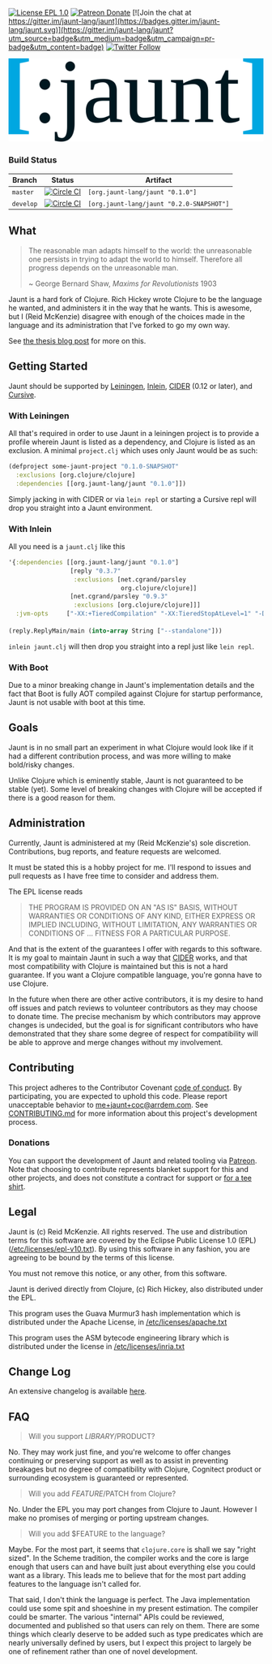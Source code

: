 [![License EPL 1.0](https://img.shields.io/badge/license-EPL_1-green.svg)](https://www.eclipse.org/legal/epl-v10.html)
[![Patreon Donate](https://img.shields.io/badge/patreon-donate-yellow.svg)](https://patreon.com/arrdem)
[![Join the chat at https://gitter.im/jaunt-lang/jaunt](https://badges.gitter.im/jaunt-lang/jaunt.svg)](https://gitter.im/jaunt-lang/jaunt?utm_source=badge&utm_medium=badge&utm_campaign=pr-badge&utm_content=badge)
[![Twitter Follow](https://img.shields.io/twitter/follow/jauntlang.svg?style=social)](https://twitter.com/jauntlang)

<p align="center">
  <img src="etc/img/gh-banner.png" alt="Jaunt logo" />
</p>

### Build Status

Branch | Status | Artifact
----------|--------|--------
`master` | [![Circle CI](https://circleci.com/gh/jaunt-lang/jaunt/tree/master.svg?style=svg)](https://circleci.com/gh/jaunt-lang/jaunt/tree/master) | `[org.jaunt-lang/jaunt "0.1.0"]`
`develop` | [![Circle CI](https://circleci.com/gh/jaunt-lang/jaunt/tree/develop.svg?style=svg)](https://circleci.com/gh/jaunt-lang/jaunt/tree/develop) | `[org.jaunt-lang/jaunt "0.2.0-SNAPSHOT"]`

## What

> The reasonable man adapts himself to the world: the unreasonable one
> persists in trying to adapt the world to himself. Therefore all
> progress depends on the unreasonable man.
>
> ~ George Bernard Shaw, _Maxims for Revolutionists_ 1903

Jaunt is a hard fork of Clojure. Rich Hickey wrote Clojure to be the language he wanted, and
administers it in the way that he wants. This is awesome, but I (Reid McKenzie) disagree with enough
of the choices made in the language and its administration that I've forked to go my own way.

See [the thesis blog post](https://www.arrdem.com/2016/02/22/clojarr_-_a_friendly_clojure_fork/) for
more on this.

## Getting Started

Jaunt should be supported by [Leiningen](https://github.com/technomancy/leiningen),
[Inlein](https://github.com/hyPiRion/inlein), [CIDER](https://github.com/clojure-emacs/cider) (0.12
or later), and [Cursive](https://cursive-ide.com/).

### With Leiningen

All that's required in order to use Jaunt in a leiningen project is to provide a profile wherein
Jaunt is listed as a dependency, and Clojure is listed as an exclusion. A minimal `project.clj`
which uses only Jaunt would be as such:

```clojure
(defproject some-jaunt-project "0.1.0-SNAPSHOT"
  :exclusions [org.clojure/clojure]
  :dependencies [[org.jaunt-lang/jaunt "0.1.0"]])
```

Simply jacking in with CIDER or via `lein repl` or starting a Cursive repl will drop you straight
into a Jaunt environment.

### With Inlein

All you need is a `jaunt.clj` like this

```clojure
'{:dependencies [[org.jaunt-lang/jaunt "0.1.0"]
                 [reply "0.3.7"
                  :exclusions [net.cgrand/parsley
                               org.clojure/clojure]]
                 [net.cgrand/parsley "0.9.3"
                  :exclusions [org.clojure/clojure]]]
  :jvm-opts     ["-XX:+TieredCompilation" "-XX:TieredStopAtLevel=1" "-Dfile.encoding=UTF-8"]}

(reply.ReplyMain/main (into-array String ["--standalone"]))
```

`inlein jaunt.clj` will then drop you straight into a repl just like `lein repl`.

### With Boot

Due to a minor breaking change in Jaunt's implementation details and the fact that Boot is fully AOT
compiled against Clojure for startup performance, Jaunt is not usable with boot at this time.

## Goals

Jaunt is in no small part an experiment in what Clojure would look like if it had a different
contribution process, and was more willing to make bold/risky changes.

Unlike Clojure which is eminently stable, Jaunt is not guaranteed to be stable (yet). Some level of
breaking changes with Clojure will be accepted if there is a good reason for them.

## Administration

Currently, Jaunt is administered at my (Reid McKenzie's) sole discretion. Contributions, bug
reports, and feature requests are welcomed.

It must be stated this is a hobby project for me. I'll respond to issues and pull requests as I have
free time to consider and address them.

The EPL license reads

> THE PROGRAM IS PROVIDED ON AN "AS IS" BASIS, WITHOUT WARRANTIES OR CONDITIONS OF ANY KIND, EITHER
> EXPRESS OR IMPLIED INCLUDING, WITHOUT LIMITATION, ANY WARRANTIES OR CONDITIONS OF ... FITNESS FOR
> A PARTICULAR PURPOSE.

And that is the extent of the guarantees I offer with regards to this software. It is my goal to
maintain Jaunt in such a way that [CIDER](https://github.com/clojure-emacs/cider) works, and that
most compatibility with Clojure is maintained but this is not a hard guarantee. If you want a
Clojure compatible language, you're gonna have to use Clojure.

In the future when there are other active contributors, it is my desire to hand off issues and patch
reviews to volunteer contributors as they may choose to donate time. The precise mechanism by which
contributors may approve changes is undecided, but the goal is for significant contributors who have
demonstrated that they share some degree of respect for compatibility will be able to approve and
merge changes without my involvement.

## Contributing

This project adheres to the Contributor Covenant [code of conduct](CODE_OF_CONDUCT.md).  By
participating, you are expected to uphold this code.  Please report unacceptable behavior to
[me+jaunt+coc@arrdem.com](mailto:me+jaunt+coc@arrdem.com). See [CONTRIBUTING.md](CONTRIBUTING.md)
for more information about this project's development process.

### Donations

You can support the development of Jaunt and related tooling via
[Patreon](https://www.patreon.com/arrdem). Note that choosing to contribute represents blanket
support for this and other projects, and does not constitute a contract for support or
[for a tee shirt](https://groups.google.com/forum/#!msg/seajure/GLqhj_2915A/E0crn6zHLi0J).

## Legal

Jaunt is (c) Reid McKenzie. All rights reserved. The use and distribution terms for this software
are covered by the Eclipse Public License 1.0 (EPL)
([/etc/licenses/epl-v10.txt](etc/licenses/epl-v10.txt)). By using this software in any fashion, you are
agreeing to be bound by the terms of this license.

You must not remove this notice, or any other, from this software.

Jaunt is derived directly from Clojure, (c) Rich Hickey, also distributed under the EPL.

This program uses the Guava Murmur3 hash implementation which is distributed under the Apache
License, in [/etc/licenses/apache.txt](etc/licenses/apache.txt)

This program uses the ASM bytecode engineering library which is distributed under the license in
[/etc/licenses/inria.txt](etc/licenses/inria.txt)

## Change Log

An extensive changelog is available [here](CHANGELOG.md).

## FAQ
> Will you support $LIBRARY/$PRODUCT?

No. They may work just fine, and you're welcome to offer changes continuing or preserving support as
well as to assist in preventing breakages but no degree of compatibility with Clojure, Cognitect
product or surrounding ecosystem is guaranteed or represented.

> Will you add $FEATURE/$PATCH from Clojure?

No. Under the EPL you may port changes from Clojure to Jaunt. However I make no promises of
merging or porting upstream changes.

> Will you add $FEATURE to the language?

Maybe. For the most part, it seems that `clojure.core` is shall we say "right sized". In the Scheme
tradition, the compiler works and the core is large enough that users can and have built just about
everything else you could want as a library. This leads me to believe that for the most part adding
features to the language isn't called for.

That said, I don't think the language is perfect. The Java implementation could use some spit and
shoeshine in my present estimation. The compiler could be smarter. The various "internal" APIs could
be reviewed, documented and published so that users can rely on them. There are some things which
clearly deserve to be added such as type predicates which are nearly universally defined by users,
but I expect this project to largely be one of refinement rather than one of novel development.
